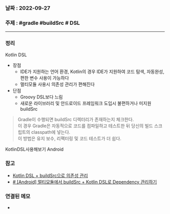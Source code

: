 ### 날짜 : 2022-09-27
### 주제 : #gradle #buildSrc # DSL
----
### 정리
Kotlin DSL
- 장점
	- IDE가 지원하는 언어 환경, Kotlin의 경우 IDE가 지원하여 코드 탐색, 자동완성, 편한 변수 사용이 가능하다
	- 멀티모듈 사용시 의존성 관리가 편해진다
- 단점
	- Groovy DSL보다 느림
	- 새로운 라이브러리 및 안드로이드 프레임워크 도입시 불편하거나 미지원
buildSrc
>Gradle이 수행되면 buildSrc 디렉터리가 존재하는지 체크한다.  
이 경우 Gradle은 자동적으로 코드를 컴파일하고 테스트한 뒤 당신의 빌드 스크립트의 classpath에 넣는다.  
이 방법은 유지 보수, 리팩터링 및 코드 테스트가 더 쉽다.

KotlinDSL사용해보기
Android
### 참고
- [Kotlin DSL + buildSrc으로 의존성 관리](https://beomseok95.tistory.com/367)
- [# [Android] 멀티모듈에서 buildSrc + Kotlin DSL로 Dependency 관리하기](https://velog.io/@yuuuzzzin/Android-buildSrc-Kotlin-DSL%EB%A1%9C-Dependency-%EA%B4%80%EB%A6%AC%ED%95%98%EA%B8%B0)

### 연결된 메모
- 